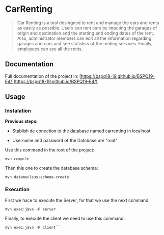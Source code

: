 # CarRenting
 
> Car Renting is a tool desingned to rent and manage the cars and rents as easily as possible. Users can rent cars by imputing the garages of origin and destination and the starting and ending dates of the rent. Also, administrator members can edit all the information regarding garages and cars and see statistics of the renting services. Finally, employees can see all the rents. 
 
## Documentation

Full documentation of the project in: [https://bspq18-19.github.io/BSPQ19-E4/](https://bspq18-19.github.io/BSPQ19-E4/)

## Usage


### Instalation


**Previous steps:**

* Stablish de conection to the database named carrenting in localhost

* Username and password of the Database are "root"

Use this command in the root of the project:

```
mvn compile
```


Then this one to create the database schema:

```
mvn datanucleus:schema-create
```

### Execution

First we hace to execute the Server, for that we use the next command:

```
mvn exec:java -P server
```

Finally, to execute the client we need to use this command:

```
mvn exec:java -P client```

